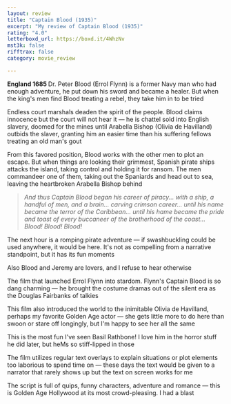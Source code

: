 ```yaml
---
layout: review
title: "Captain Blood (1935)"
excerpt: "My review of Captain Blood (1935)"
rating: "4.0"
letterboxd_url: https://boxd.it/4WhzNv
mst3k: false
rifftrax: false
category: movie_review

---
```


<b>England 1685
</b>
Dr. Peter Blood (Errol Flynn) is a former Navy man who had enough adventure, he put down his sword and became a healer. But when the king's men find Blood treating a rebel, they take him in to be tried

Endless court marshals deaden the spirit of the people. Blood claims innocence but the court will not hear it — he is chattel sold into English slavery, doomed for the mines until Arabella Bishop (Olivia de Havilland) outbids the slaver, granting him an easier time than his suffering fellows treating an old man's gout

From this favored position, Blood works with the other men to plot an escape. But when things are looking their grimmest, Spanish pirate ships attacks the island, taking control and holding it for ransom. The men commandeer one of them, taking out the Spaniards and head out to sea, leaving the heartbroken Arabella Bishop behind

<blockquote><i>And thus Captain Blood began his career of piracy... with a ship, a handful of men, and a brain... carving crimson career... until his name became the terror of the Caribbean... until his hame became the pride and toast of every buccaneer of the brotherhood of the coast... Blood! Blood! Blood!</i></blockquote>The next hour is a romping pirate adventure — if swashbuckling could be used anywhere, it would be here. It's not as compelling from a narrative standpoint, but it has its fun moments

Also Blood and Jeremy are lovers, and I refuse to hear otherwise

The film that launched Errol Flynn into stardom. Flynn's Captain Blood is so dang charming — he brought the costume dramas out of the silent era as the Douglas Fairbanks of talkies

This film also introduced the world to the inimitable Olivia de Havilland, perhaps my favorite Golden Age actor — she gets little more to do here than swoon or stare off longingly, but I'm happy to see her all the same

This is the most fun I've seen Basil Rathbone! I love him in the horror stuff he did later, but heMs so stiff-lipped in those

The film utilizes regular text overlays to explain situations or plot elements too laborious to spend time on — these days the text would be given to a narrator that rarely shows up but the text on screen works for me

The script is full of quips, funny characters, adventure and romance — this is Golden Age Hollywood at its most crowd-pleasing. I had a blast
